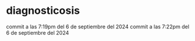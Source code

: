 # diagnosticosis
 commit a las 7:19pm del 6 de septiembre del 2024
 commit a las 7:22pm del 6 de septiembre del 2024